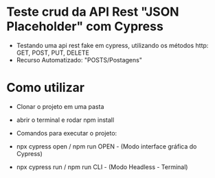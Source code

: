 # Teste crud da API Rest "JSON Placeholder" com Cypress

- Testando uma api rest fake em cypress, utilizando os métodos http: GET, POST, PUT, DELETE
- Recurso Automatizado: "POSTS/Postagens"

# Como utilizar

- Clonar o projeto em uma pasta

- abrir o terminal e rodar npm install

- Comandos para executar o projeto:

- npx cypress open / npm run OPEN   -  (Modo interface gráfica do Cypress)

- npx cypress run / npm run CLI   -  (Modo Headless - Terminal)
